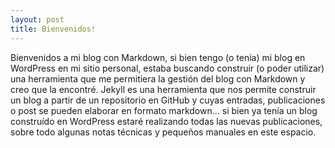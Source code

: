 ```yaml
---
layout: post
title: Bienvenidos!
---
```


Bienvenidos a mi blog con Markdown, si bien tengo (o tenía) mi blog en WordPress en mi sitio personal, estaba buscando construir (o poder utilizar) una herramienta que me permitiera la gestión del blog con Markdown y creo que la encontré. Jekyll es una herramienta que nos permite construir un blog a partir de un repositorio en GitHub y cuyas entradas, publicaciones o post se pueden elaborar en formato markdown... si bien ya tenía un blog construído en WordPress estaré realizando todas las nuevas publicaciones, sobre todo algunas notas técnicas y pequeños manuales en este espacio. 

